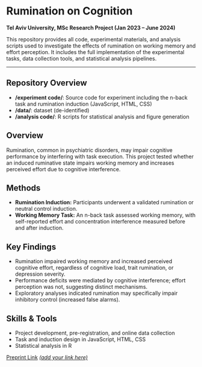 # Rumination on Cognition

**Tel Aviv University, MSc Research Project (Jan 2023 – June 2024)**

This repository provides all code, experimental materials, and analysis scripts used to investigate the effects of rumination on working memory and effort perception. It includes the full implementation of the experimental tasks, data collection tools, and statistical analysis pipelines.

---
## Repository Overview

- **/experiment code/**: Source code for experiment including the n-back task and rumination induction (JavaScript, HTML, CSS)
- **/data/**:  dataset (de-identified)
- **/analysis code/**: R scripts for statistical analysis and figure generation

## Overview

Rumination, common in psychiatric disorders, may impair cognitive performance by interfering with task execution. This project tested whether an induced ruminative state impairs working memory and increases perceived effort due to cognitive interference.

## Methods

- **Rumination Induction:** Participants underwent a validated rumination or neutral control induction.
- **Working Memory Task:** An n-back task assessed working memory, with self-reported effort and concentration interference measured before and after induction.

## Key Findings

- Rumination impaired working memory and increased perceived cognitive effort, regardless of cognitive load, trait rumination, or depression severity.
- Performance deficits were mediated by cognitive interference; effort perception was not, suggesting distinct mechanisms.
- Exploratory analyses indicated rumination may specifically impair inhibitory control (increased false alarms).

## Skills & Tools

- Project development, pre-registration, and online data collection
- Task and induction design in JavaScript, HTML, CSS
- Statistical analysis in R

[Preprint Link](#) *[(add your link here)](https://osf.io/preprints/psyarxiv/53qga_v1)*
